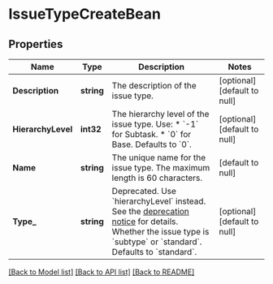 # IssueTypeCreateBean

## Properties
Name | Type | Description | Notes
------------ | ------------- | ------------- | -------------
**Description** | **string** | The description of the issue type. | [optional] [default to null]
**HierarchyLevel** | **int32** | The hierarchy level of the issue type. Use:   *  &#x60;-1&#x60; for Subtask.  *  &#x60;0&#x60; for Base.  Defaults to &#x60;0&#x60;. | [optional] [default to null]
**Name** | **string** | The unique name for the issue type. The maximum length is 60 characters. | [default to null]
**Type_** | **string** | Deprecated. Use &#x60;hierarchyLevel&#x60; instead. See the [deprecation notice](https://community.developer.atlassian.com/t/deprecation-of-the-epic-link-parent-link-and-other-related-fields-in-rest-apis-and-webhooks/54048) for details.  Whether the issue type is &#x60;subtype&#x60; or &#x60;standard&#x60;. Defaults to &#x60;standard&#x60;. | [optional] [default to null]

[[Back to Model list]](../README.md#documentation-for-models) [[Back to API list]](../README.md#documentation-for-api-endpoints) [[Back to README]](../README.md)

